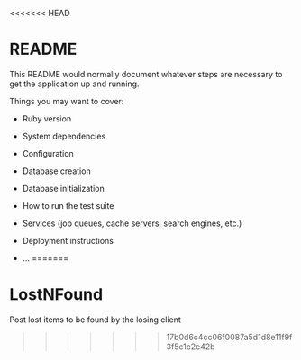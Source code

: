 <<<<<<< HEAD
# README

This README would normally document whatever steps are necessary to get the
application up and running.

Things you may want to cover:

* Ruby version

* System dependencies

* Configuration

* Database creation

* Database initialization

* How to run the test suite

* Services (job queues, cache servers, search engines, etc.)

* Deployment instructions

* ...
=======
# LostNFound
Post lost items to be found by the losing client 
>>>>>>> 17b0d6c4cc06f0087a5d1d8e11f9f3f5c1c2e42b
